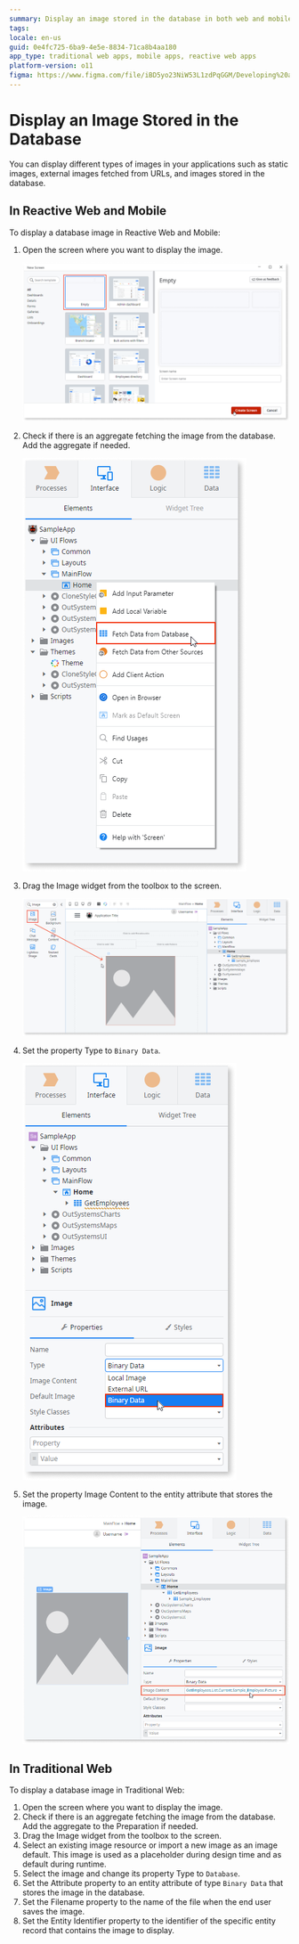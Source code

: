 ```yaml
---
summary: Display an image stored in the database in both web and mobile applications.
tags:
locale: en-us
guid: 0e4fc725-6ba9-4e5e-8834-71ca8b4aa180
app_type: traditional web apps, mobile apps, reactive web apps
platform-version: o11
figma: https://www.figma.com/file/iBD5yo23NiW53L1zdPqGGM/Developing%20an%20Application?node-id=199:102
---
```


# Display an Image Stored in the Database

You can display different types of images in your applications such as static images, external images fetched from URLs, and images stored in the database.

## In Reactive Web and Mobile

To display a database image in Reactive Web and Mobile:

1. Open the screen where you want to display the image. 

    ![](images/open-screen-ss.png)


1. Check if there is an aggregate fetching the image from the database. Add the aggregate if needed. 

    ![](images/add-aggregate-ss.png)


1. Drag the Image widget from the toolbox to the screen. 

    ![](images/drag-image-widget-ss.png)

    

1. Set the property Type to `Binary Data`. 

    ![](images/set-property-type.png)

  

1. Set the property Image Content to the entity attribute that stores the image.

    ![](images/set-property-image-content.png)

## In Traditional Web

To display a database image in Traditional Web:

1. Open the screen where you want to display the image.
1. Check if there is an aggregate fetching the image from the database. Add the aggregate to the Preparation if needed.
1. Drag the Image widget from the toolbox to the screen. 
1. Select an existing image resource or import a new image as an image default. This image is used as a placeholder during design time and as default during runtime. 
1. Select the image and change its property Type to `Database`.
1. Set the Attribute property to an entity attribute of type `Binary Data` that stores the image in the database. 
1. Set the Filename property to the name of the file when the end user saves the image.
1. Set the Entity Identifier property to the identifier of the specific entity record that contains the image to display. 
